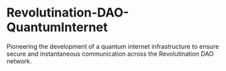 # Revolutination-DAO-QuantumInternet
Pioneering the development of a quantum internet infrastructure to ensure secure and instantaneous communication across the Revolutination DAO network.
